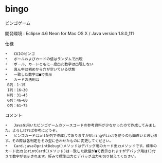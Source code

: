# bingo

ビンゴゲーム

開発環境 : 
Eclipse 4.6 Neon for Mac OS X / Java version 1.8.0_111


仕様

	•	CUIのビンゴ
	•	ボールおよびカードの値はランダムで出現
	•	ボール、カードともに一度出た数字は出現しない
	•	真ん中は初めから穴が空いている状態
	•	一致した数字は■で表示
	•	カードの法則は
	 B列：1~15
	 I列：16~30
	 N列：31~45
	 G列：46~60
	 O列：61~75



コメント

	•	Javaを用いたビンゴゲームのソースコードの参考資料が少なかったので作成してみました。よろしければ参考にどうぞ。
	•	ビンゴカードはint配列で作成してありますがStringやListを使うのも面白いと思います。その際は各判定をその型に合わせたものに変更してください。
	•	Card.javaのprintDebug()メソッドはデバッグ用のカード出力メソッドです。標準のカード出力(printCard()メソッド)は一致した数値が■で表示されますがデバッグ用は()付きで数字が表示されます。好みで標準出力とデバッグ出力を切り替えてください。
